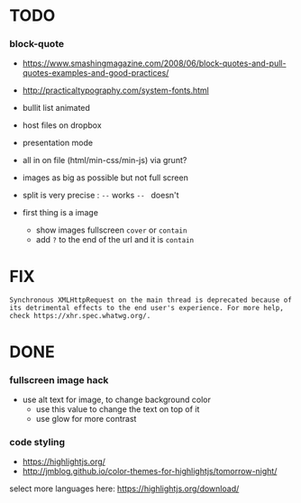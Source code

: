 # TODO

### block-quote

- https://www.smashingmagazine.com/2008/06/block-quotes-and-pull-quotes-examples-and-good-practices/
- http://practicaltypography.com/system-fonts.html



- bullit list animated
- host files on dropbox
- presentation mode
- all in on file (html/min-css/min-js) via grunt?
- images as big as possible but not full screen
- split is very precise : `--` works `-- ` doesn't
- first thing is a image
	- show images fullscreen `cover` or `contain`
	- add `?` to the end of the url and it is `contain`

# FIX

```
Synchronous XMLHttpRequest on the main thread is deprecated because of its detrimental effects to the end user's experience. For more help, check https://xhr.spec.whatwg.org/.
```



# DONE

### fullscreen image hack

- use alt text for image, to change background color
	- use this value to change the text on top of it
	- use glow for more contrast

### code styling

- https://highlightjs.org/
- http://jmblog.github.io/color-themes-for-highlightjs/tomorrow-night/

select more languages here:
https://highlightjs.org/download/